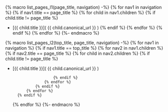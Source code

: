<!-- File containing useful macros -->

{% macro list_pages_l1(page_title, navigation) -%}
    {% for nav1 in navigation %}
        {% if nav1.title == page_title %}
            {% for child in nav1.children %}
                {% if child.title != page_title %}
- [{{ child.title }}]( {{ child.canonical_url }} )
                {% endif %}
            {% endfor %}
        {% endif %}
    {% endfor %}
{%- endmacro %}

{% macro list_pages_l2(top_title, page_title, navigation) -%}
    {% for nav1 in navigation %}
        {% if nav1.title == top_title %}
            {% for nav2 in nav1.children %}
                {% if nav2.title == page_title %}
                    {% for child in nav2.children %}
                        {% if child.title != page_title %}

- [{{ child.title }}]( {{ child.canonical_url }} )

                        {% endif %}
                    {% endfor %}
                {% endif %}
            {% endfor %}
        {% endif %}
    {% endfor %}
{%- endmacro %}